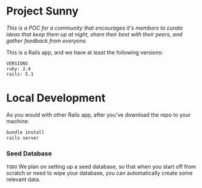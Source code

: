 # Project Sunny

_This is a POC for a community that encourages it's members to curate ideas that keep them up at night, share their best with their peers, and gather feedback from everyone._

This is a Rails app, and we have at least the following versions:

```
VERSIONS
ruby: 2.4
rails: 5.1
```

# Local Development

As you would with other Rails app, after you've download the repo to your machine:

``` bash
bundle install
rails server
```

### Seed Database

`TODO` We plan on setting up a seed database, so that when you start off from scratch or need to wipe your database, you can automatically create some relevant data.
